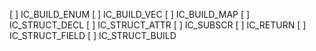 [ ] IC_BUILD_ENUM
[ ] IC_BUILD_VEC
[ ] IC_BUILD_MAP
[ ] IC_STRUCT_DECL
[ ] IC_STRUCT_ATTR
[ ] IC_SUBSCR
[ ] IC_RETURN
[ ] IC_STRUCT_FIELD
[ ] IC_STRUCT_BUILD
